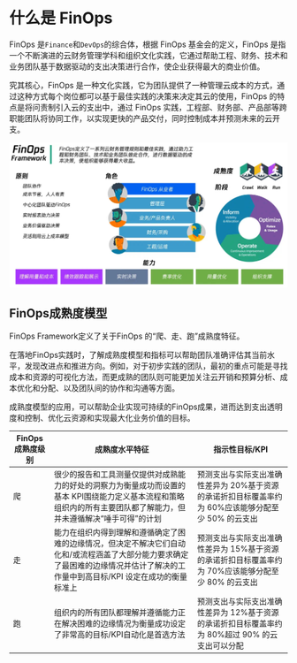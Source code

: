 # 什么是 FinOps

FinOps 是`Finance`和`DevOps`的综合体，根据 FinOps 基金会的定义，FinOps 是指一个不断演进的云财务管理学科和组织文化实践，它通过帮助工程、财务、技术和业务团队基于数据驱动的支出决策进行合作，使企业获得最大的商业价值。

究其核心，FinOps 是一种文化实践，它为团队提供了一种管理云成本的方式，通过这种方式每个岗位都可以基于最佳实践的决策来决定其云的使用，FinOps 的特点是将问责制引入云的支出中，通过 FinOps 实践，工程部、财务部、产品部等跨职能团队将协同工作，以实现更快的产品交付，同时控制成本并预测未来的云开支。



<div  align="center">
	<img src="../assets/finops.jpg" width = "620"  align=center />
</div>

## FinOps成熟度模型

FinOps Framework定义了关于FinOps 的“爬、走、跑”成熟度特征。

在落地FinOps实践时，了解成熟度模型和指标可以帮助团队准确评估其当前水平，发现改进点和推进方向。例如，对于初步实践的团队，最初的重点可能是寻找成本和资源的可视化方法，而更成熟的团队则可能更加关注云开销和预算分析、成本优化和分配、以及团队间的协作和沟通等方面。

成熟度模型的应用，可以帮助企业实现可持续的FinOps成果，进而达到支出透明度和控制、优化云资源和实现最大化业务价值的目标。


|  FinOps成熟度级别   | 成熟度水平特征  | 指示性目标/KPI  |
|  ----  | ----  | ----  |
| 爬  | 很少的报告和工具测量仅提供对成熟能力的好处的洞察力为衡量成功而设置的基本 KPI围绕能力定义基本流程和策略组织内的所有主要团队都了解能力，但并未遵循解决“唾手可得”的计划 | 预测支出与实际支出准确性差异为 20%基于资源的承诺折扣目标覆盖率约为 60%应该能够分配至少 50% 的云支出 |
| 走  | 能力在组织内得到理解和遵循确定了困难的边缘情况，但决定不解决它们自动化和/或流程涵盖了大部分能力要求确定了最困难的边缘情况并估计了解决的工作量中到高目标/KPI 设定在成功的衡量标准上 | 预测支出与实际支出准确性差异为 15%基于资源的承诺折扣目标覆盖率约为 70%应该能够分配至少 80% 的云支出 |
| 跑  | 组织内的所有团队都理解并遵循能力正在解决困难的边缘情况为衡量成功设定了非常高的目标/KPI自动化是首选方法 | 预测支出与实际支出准确性差异为 12%基于资源的承诺折扣目标覆盖率约为 80%超过 90% 的云支出可以分配 |